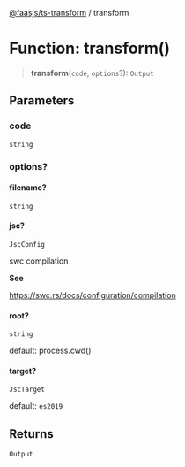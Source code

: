 [@faasjs/ts-transform](../README.md) / transform

# Function: transform()

> **transform**(`code`, `options`?): `Output`

## Parameters

### code

`string`

### options?

#### filename?

`string`

#### jsc?

`JscConfig`

swc compilation

**See**

https://swc.rs/docs/configuration/compilation

#### root?

`string`

default: process.cwd()

#### target?

`JscTarget`

default: `es2019`

## Returns

`Output`
